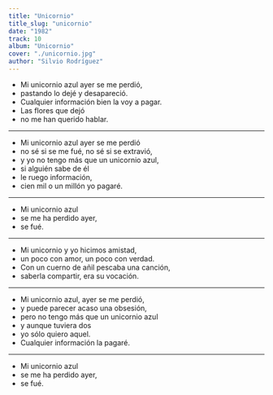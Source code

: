 ```yaml
---
title: "Unicornio"
title_slug: "unicornio"
date: "1982"
track: 10
album: "Unicornio"
cover: "./unicornio.jpg"
author: "Silvio Rodríguez"
---
```



- Mi unicornio azul ayer se me perdió,
- pastando lo dejé y desapareció.
- Cualquier información bien la voy a pagar.
- Las flores que dejó
- no me han querido hablar.

---

- Mi unicornio azul ayer se me perdió
- no sé si se me fué, no sé si se extravió,
- y yo no tengo más que un unicornio azul,
- si alguién sabe de él
- le ruego información,
- cien mil o un millón yo pagaré.

---

- Mi unicornio azul
- se me ha perdido ayer,
- se fué.

---

- Mi unicornio y yo hicimos amistad,
- un poco con amor, un poco con verdad.
- Con un cuerno de añil pescaba una canción,
- saberla compartir, era su vocación.

---

- Mi unicornio azul, ayer se me perdió,
- y puede parecer acaso una obsesión,
- pero no tengo más que un unicornio azul
- y aunque tuviera dos
- yo sólo quiero aquel.
- Cualquier información la pagaré.

---

- Mi unicornio azul
- se me ha perdido ayer,
- se fué.
